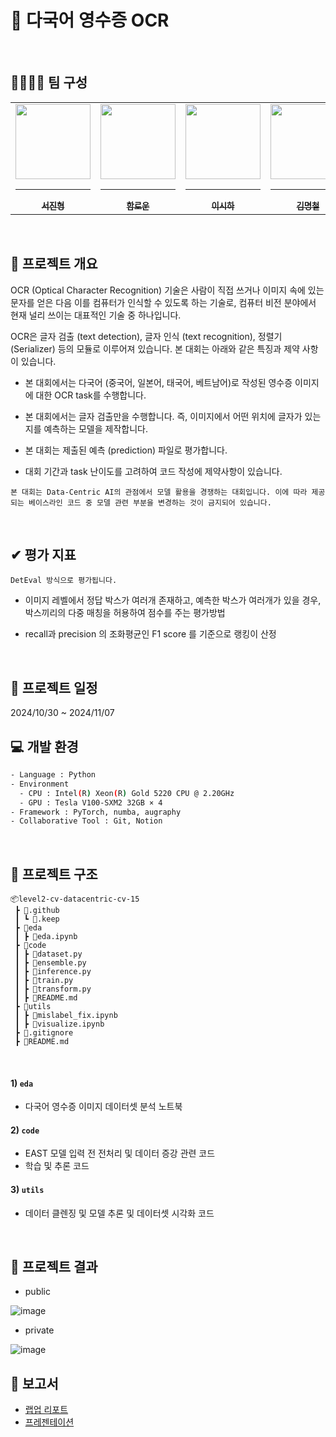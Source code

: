 # 🧾 다국어 영수증 OCR

<br/>

## 👨‍👩‍👧‍👦 팀 구성
<div align="center">
<table>
  <tr>
    <td align="center">
      <a href="https://github.com/SeoJinHyoung">
        <img src="https://stages.ai/_next/image?url=https%3A%2F%2Faistages-api-public-prod.s3.amazonaws.com%2Fapp%2FUsers%2F00003813%2Fuser_image.png&w=1920&q=75" width="120px" height="120px" alt=""/>
        <hr />
        <sub><b>서진형</b></sub><br />
      </a>
    </td>
    <td align="center">
      <a href="https://github.com/andantecode">
        <img src="https://stages.ai/_next/image?url=https%3A%2F%2Faistages-api-public-prod.s3.amazonaws.com%2Fapp%2FUsers%2F00003899%2Fuser_image.png&w=1920&q=75" width="120px" height="120px" alt=""/>
        <hr />
        <sub><b>함로운</b></sub><br />
      </a>
    </td>
    <td align="center">
      <a href="https://github.com/sihari-1115">
        <img src="https://stages.ai/_next/image?url=https%3A%2F%2Faistages-api-public-prod.s3.amazonaws.com%2Fapp%2FUsers%2F00004046%2Fuser_image.png&w=1920&q=75" width="120px" height="120px" alt=""/>
        <hr />
        <sub><b>이시하</b></sub><br />
      </a>
    </td>
    <td align="center">
      <a href="https://github.com/IronNote">
        <img src="https://stages.ai/_next/image?url=https%3A%2F%2Faistages-api-public-prod.s3.amazonaws.com%2Fapp%2FUsers%2F00004085%2Fuser_image.png&w=1920&q=75" width="120px" height="120px" alt=""/>
        <hr />
        <sub><b>김명철</b></sub><br />
      </a>
    </td>
    <td align="center">
      <a href="https://github.com/ruka030809">
        <img src="https://stages.ai/_next/image?url=https%3A%2F%2Faistages-api-public-prod.s3.amazonaws.com%2Fapp%2FUsers%2F00004086%2Fuser_image.png&w=1920&q=75" width="120px" height="120px" alt=""/>
        <hr />
        <sub><b>김형준</b></sub><br />
      </a>
    </td>
    <td align="center">
      <a href="https://github.com/alexminyoungpark">
        <img src="https://stages.ai/_next/image?url=https%3A%2F%2Faistages-api-public-prod.s3.amazonaws.com%2Fapp%2FUsers%2F00004104%2Fuser_image.png&w=1920&q=75" width="120px" height="120px" alt=""/>
        <hr />
        <sub><b>박민영</b></sub><br />
      </a>
    </td>
  </tr>
</table>
</div>
<br />

## 📃 프로젝트 개요
OCR (Optical Character Recognition) 기술은 사람이 직접 쓰거나 이미지 속에 있는 문자를 얻은 다음 이를 컴퓨터가 인식할 수 있도록 하는 기술로, 컴퓨터 비전 분야에서 현재 널리 쓰이는 대표적인 기술 중 하나입니다.

OCR은 글자 검출 (text detection), 글자 인식 (text recognition), 정렬기 (Serializer) 등의 모듈로 이루어져 있습니다. 본 대회는 아래와 같은 특징과 제약 사항이 있습니다.

- 본 대회에서는 다국어 (중국어, 일본어, 태국어, 베트남어)로 작성된 영수증 이미지에 대한 OCR task를 수행합니다.

- 본 대회에서는 글자 검출만을 수행합니다. 즉, 이미지에서 어떤 위치에 글자가 있는지를 예측하는 모델을 제작합니다.

- 본 대회는 제출된 예측 (prediction) 파일로 평가합니다.

- 대회 기간과 task 난이도를 고려하여 코드 작성에 제약사항이 있습니다. 

`본 대회는 Data-Centric AI의 관점에서 모델 활용을 경쟁하는 대회입니다. 이에 따라 제공되는 베이스라인 코드 중 모델 관련 부분을 변경하는 것이 금지되어 있습니다.`

<br/>

## ✔ 평가 지표
`DetEval 방식으로 평가됩니다.`

- 이미지 레벨에서 정답 박스가 여러개 존재하고, 예측한 박스가 여러개가 있을 경우, 박스끼리의 다중 매칭을 허용하여 점수를 주는 평가방법

- recall과 precision 의 조화평균인 F1 score 를 기준으로 랭킹이 산정

<br/>

## 📅 프로젝트 일정
2024/10/30 ~ 2024/11/07
<br/>

## 💻 개발 환경
```bash
- Language : Python
- Environment
  - CPU : Intel(R) Xeon(R) Gold 5220 CPU @ 2.20GHz
  - GPU : Tesla V100-SXM2 32GB × 4
- Framework : PyTorch, numba, augraphy
- Collaborative Tool : Git, Notion
```
<br/>

## 📁 프로젝트 구조
```
📦level2-cv-datacentric-cv-15
 ┣ 📂.github
 ┃ ┗ 📄.keep
 ┣ 📂eda
 ┃ ┣ 📄eda.ipynb
 ┣ 📂code
 ┃ ┣ 📄dataset.py
 ┃ ┣ 📄ensemble.py
 ┃ ┣ 📄inference.py
 ┃ ┣ 📄train.py
 ┃ ┣ 📄transform.py
 ┃ ┣ 📄README.md
 ┣ 📂utils
 ┃ ┣ 📄mislabel_fix.ipynb
 ┃ ┣ 📄visualize.ipynb
 ┣ 📄.gitignore
 ┣ 📄README.md
 ```
<br/>
 
#### 1) `eda` 
- 다국어 영수증 이미지 데이터셋 분석 노트북

#### 2) `code` 
- EAST 모델 입력 전 전처리 및 데이터 증강 관련 코드
- 학습 및 추론 코드

#### 3) `utils`
- 데이터 클렌징 및 모델 추론 및 데이터셋 시각화 코드

<br/>

## 🔆 프로젝트 결과
- public

![image](https://github.com/user-attachments/assets/06f6f080-f37e-414e-aaeb-7dc67ad21992)

- private

![image](https://github.com/user-attachments/assets/3c55aa9e-beb5-4f5d-a36b-1f7d8fb391b9)
<br/>


## 📃 보고서

- [랩업 리포트]()
- [프레젠테이션](https://drive.google.com/file/d/1UNRjtY4LtVj45dqpMo-mJXRnIkWtKV02/view?usp=sharing)

<br/>
<br/>
<br/>



    
